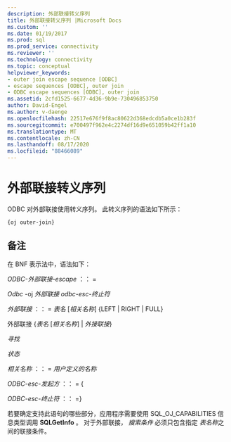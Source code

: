 ```yaml
---
description: 外部联接转义序列
title: 外部联接转义序列 |Microsoft Docs
ms.custom: ''
ms.date: 01/19/2017
ms.prod: sql
ms.prod_service: connectivity
ms.reviewer: ''
ms.technology: connectivity
ms.topic: conceptual
helpviewer_keywords:
- outer join escape sequence [ODBC]
- escape sequences [ODBC], outer join
- ODBC escape sequences [ODBC], outer join
ms.assetid: 2cfd1525-6677-4d36-9b9e-730496853750
author: David-Engel
ms.author: v-daenge
ms.openlocfilehash: 22517e676f9f8ac80622d368edcdb5a0ce1b283f
ms.sourcegitcommit: e700497f962e4c2274df16d9e651059b42ff1a10
ms.translationtype: MT
ms.contentlocale: zh-CN
ms.lasthandoff: 08/17/2020
ms.locfileid: "88466089"
---
```

# <a name="outer-join-escape-sequence"></a>外部联接转义序列
ODBC 对外部联接使用转义序列。 此转义序列的语法如下所示：  
  
```  
{oj outer-join}  
```  
  
## <a name="remarks"></a>备注  
 在 BNF 表示法中，语法如下：  
  
 *ODBC-外部联接-escape* ：： =  
  
 *Odbc* -oj *外部联接 odbc-esc-终止符*  
  
 *外部联接* ：： = *表名* [*相关名称*] {LEFT &#124; RIGHT &#124; FULL}  
  
 外部联接 {*表名* [*相关名称*] &#124; *外接联接*}  
  
 *寻找*  
  
 *状态*  
  
 *相关名称* ：： = *用户定义的名称*  
  
 *ODBC-esc-发起方* ：： = {  
  
 *ODBC-esc-终止符* ：： =}  
  
 若要确定支持此语句的哪些部分，应用程序需要使用 SQL_OJ_CAPABILITIES 信息类型调用 **SQLGetInfo** 。 对于外部联接， *搜索条件* 必须只包含指定 *表名称*之间的联接条件。
